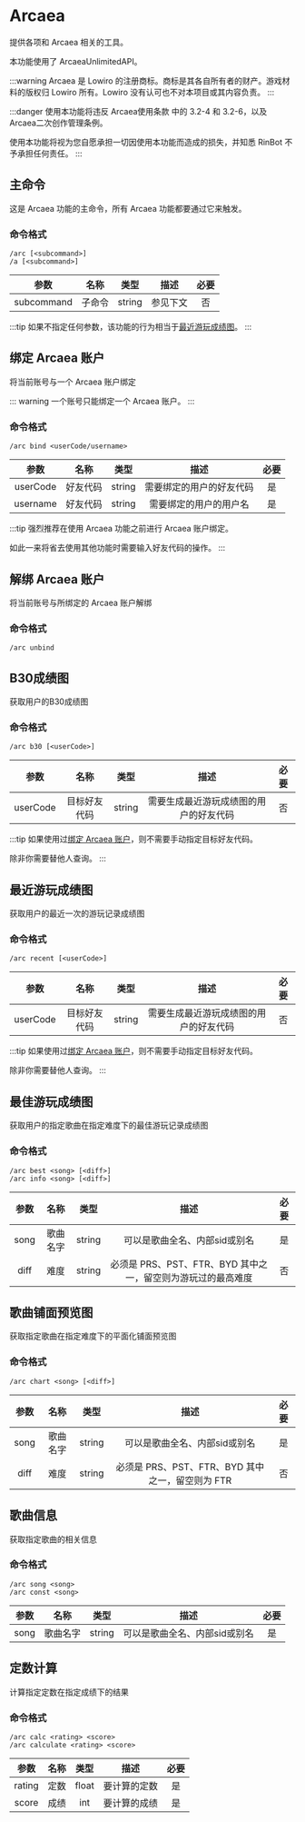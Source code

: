 # Arcaea <Badge type="tip" text="稳定" vertical="top"/>

提供各项和 Arcaea 相关的工具。

本功能使用了 ArcaeaUnlimitedAPI。

:::warning
Arcaea 是 Lowiro 的注册商标。商标是其各自所有者的财产。游戏材料的版权归 Lowiro 所有。Lowiro 没有认可也不对本项目或其内容负责。
:::

:::danger
使用本功能将违反 Arcaea使用条款 中的 3.2-4 和 3.2-6，以及 Arcaea二次创作管理条例。

使用本功能将视为您自愿承担一切因使用本功能而造成的损失，并知悉 RinBot 不予承担任何责任。
:::

## 主命令

这是 Arcaea 功能的主命令，所有 Arcaea 功能都要通过它来触发。

### 命令格式

```:no-line-numbers
/arc [<subcommand>]
/a [<subcommand>]
```

| 参数 |  名称  |  类型  |  描述  |  必要  |
|:----:|:----:|:----:|:----:|:----:|
| subcommand |  子命令  |  string  |  参见下文  |  否  |

:::tip
如果不指定任何参数，该功能的行为相当于[最近游玩成绩图](#最近游玩成绩图)。
:::

## 绑定 Arcaea 账户

将当前账号与一个 Arcaea 账户绑定

::: warning
一个账号只能绑定一个 Arcaea 账户。
:::

### 命令格式

```:no-line-numbers
/arc bind <userCode/username>
```
| 参数 |  名称  |  类型  |  描述  |  必要  |
|:----:|:----:|:----:|:----:|:----:|
| userCode |  好友代码  |  string  |  需要绑定的用户的好友代码  |  是  |
| username |  好友代码  |  string  |  需要绑定的用户的用户名  |  是  |

:::tip
强烈推荐在使用 Arcaea 功能之前进行 Arcaea 账户绑定。

如此一来将省去使用其他功能时需要输入好友代码的操作。
:::

## 解绑 Arcaea 账户

将当前账号与所绑定的 Arcaea 账户解绑

### 命令格式

```:no-line-numbers
/arc unbind
```

## B30成绩图

获取用户的B30成绩图

### 命令格式

```:no-line-numbers
/arc b30 [<userCode>]
```

| 参数 |  名称  |  类型  |  描述  |  必要  |
|:----:|:----:|:----:|:----:|:----:|
| userCode |  目标好友代码  |  string  |  需要生成最近游玩成绩图的用户的好友代码  |  否  |

:::tip
如果使用过[绑定 Arcaea 账户](#绑定-arcaea-账户)，则不需要手动指定目标好友代码。

除非你需要替他人查询。
:::

## 最近游玩成绩图

获取用户的最近一次的游玩记录成绩图

### 命令格式

```:no-line-numbers
/arc recent [<userCode>]
```
| 参数 |  名称  |  类型  |  描述  |  必要  |
|:----:|:----:|:----:|:----:|:----:|
| userCode |  目标好友代码  |  string  |  需要生成最近游玩成绩图的用户的好友代码  |  否  |

:::tip
如果使用过[绑定 Arcaea 账户](#绑定-arcaea-账户)，则不需要手动指定目标好友代码。

除非你需要替他人查询。
:::

## 最佳游玩成绩图

获取用户的指定歌曲在指定难度下的最佳游玩记录成绩图

### 命令格式

```:no-line-numbers
/arc best <song> [<diff>]
/arc info <song> [<diff>]
```
| 参数 |  名称  |  类型  |  描述  |  必要  |
|:----:|:----:|:----:|:----:|:----:|
| song |  歌曲名字  |  string  |  可以是歌曲全名、内部sid或别名  |  是  |
| diff |  难度  |  string  |  必须是 PRS、PST、FTR、BYD 其中之一，留空则为游玩过的最高难度  |  否  |

## 歌曲铺面预览图

获取指定歌曲在指定难度下的平面化铺面预览图

### 命令格式

```:no-line-numbers
/arc chart <song> [<diff>]
```
| 参数 |  名称  |  类型  |  描述  |  必要  |
|:----:|:----:|:----:|:----:|:----:|
| song |  歌曲名字  |  string  |  可以是歌曲全名、内部sid或别名  |  是  |
| diff |  难度  |  string  | 必须是 PRS、PST、FTR、BYD 其中之一，留空则为 FTR  |  否  |

## 歌曲信息

获取指定歌曲的相关信息

### 命令格式

```:no-line-numbers
/arc song <song>
/arc const <song>
```
| 参数 |  名称  |  类型  |  描述  |  必要  |
|:----:|:----:|:----:|:----:|:----:|
| song |  歌曲名字  |  string  |  可以是歌曲全名、内部sid或别名  |  是  |

## 定数计算

计算指定定数在指定成绩下的结果

### 命令格式

```:no-line-numbers
/arc calc <rating> <score>
/arc calculate <rating> <score>
```
| 参数 |  名称  |  类型  |  描述  |  必要  |
|:----:|:----:|:----:|:----:|:----:|
| rating |  定数  |  float  |  要计算的定数  |  是  |
| score |  成绩  |  int  |  要计算的成绩  |  是  |